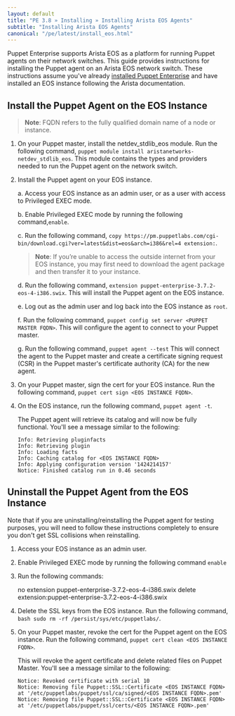 ```yaml
---
layout: default
title: "PE 3.8 » Installing » Installing Arista EOS Agents"
subtitle: "Installing Arista EOS Agents"
canonical: "/pe/latest/install_eos.html"
---
```


Puppet Enterprise supports Arista EOS as a platform for running Puppet agents on their network switches. This guide provides instructions for installing the Puppet agent on an Arista EOS network switch. These instructions assume you've already [installed Puppet Enterprise](./install_basic.html) and have installed an EOS instance following the Arista documentation. 


## Install the Puppet Agent on the EOS Instance

>**Note**: FQDN refers to the fully qualified domain name of a node or instance.

1. On your Puppet master, install the netdev_stdlib_eos module. Run the following command, `puppet module install aristanetworks-netdev_stdlib_eos`. This module contains the types and providers needed to run the Puppet agent on the network switch.

2. Install the Puppet agent on your EOS instance.

   a. Access your EOS instance as an admin user, or as a user with access to Privileged EXEC mode.

   b. Enable Privileged EXEC mode by running the following command,`enable`.

   c. Run the following command, `copy https://pm.puppetlabs.com/cgi-bin/download.cgi?ver=latest&dist=eos&arch=i386&rel=4 extension:`.

   > **Note**: If you’re unable to access the outside internet from your EOS instance, you may first need to download the agent package and then transfer it to your instance.

   d. Run the following command, `extension puppet-enterprise-3.7.2-eos-4-i386.swix`. This will install the Puppet agent on the EOS instance.

   e. Log out as the admin user and log back into the EOS instance as `root`.

   f. Run the following command, `puppet config set server <PUPPET MASTER FQDN>`.  This will configure the agent to connect to your Puppet master.

   g. Run the following command,  `puppet agent --test` This will connect the agent to the Puppet master and create a certificate signing request (CSR) in the Puppet master's certificate authority (CA) for the new agent.

3. On your Puppet master, sign the cert for your EOS instance. Run the following command, `puppet cert sign <EOS INSTANCE FQDN>`.

4. On the EOS instance, run the following command, `puppet agent -t`.

   The Puppet agent will retrieve its catalog and will now be fully functional. You'll see a message similar to the following:

       Info: Retrieving pluginfacts
       Info: Retrieving plugin
       Info: Loading facts
       Info: Caching catalog for <EOS INSTANCE FQDN>
       Info: Applying configuration version '1424214157'
       Notice: Finished catalog run in 0.46 seconds

## Uninstall the Puppet Agent from the EOS Instance

Note that if you are uninstalling/reinstalling the Puppet agent for testing purposes, you will need to follow these instructions completely to ensure you don't get SSL collisions when reinstalling.

1. Access your EOS instance as an admin user.
2. Enable Privileged EXEC mode by running the following command `enable`
3. Run the following commands:

      no extension puppet-enterprise-3.7.2-eos-4-i386.swix
      delete extension:puppet-enterprise-3.7.2-eos-4-i386.swix

4. Delete the SSL keys from the EOS instance. Run the following command, `bash sudo rm -rf /persist/sys/etc/puppetlabs/`.
5. On your Puppet master, revoke the cert for the Puppet agent on the EOS instance. Run the following command, `puppet cert clean <EOS INSTANCE FQDN>`.

   This will revoke the agent certificate and delete related files on Puppet Master. You'll see a message similar to the following: 
   
       Notice: Revoked certificate with serial 10
       Notice: Removing file Puppet::SSL::Certificate <EOS INSTANCE FQDN> at '/etc/puppetlabs/puppet/ssl/ca/signed/<EOS INSTANCE FQDN>.pem'
       Notice: Removing file Puppet::SSL::Certificate <EOS INSTANCE FQDN> at '/etc/puppetlabs/puppet/ssl/certs/<EOS INSTANCE FQDN>.pem'
